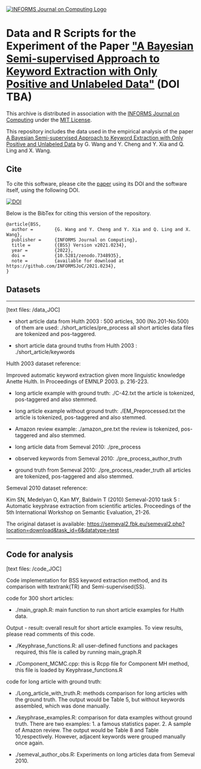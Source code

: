 [![INFORMS Journal on Computing Logo](https://INFORMSJoC.github.io/logos/INFORMS_Journal_on_Computing_Header.jpg)](https://pubsonline.informs.org/journal/ijoc)

# Data and R Scripts for the Experiment of the Paper ["A Bayesian Semi-supervised Approach to Keyword Extraction with Only Positive and Unlabeled Data"](https://doi.org/) (DOI TBA)

This archive is distributed in association with the [INFORMS Journal on Computing](https://pubsonline.informs.org/journal/ijoc) under the [MIT License](LICENSE).

This repository includes the data used in the empirical analysis of the paper
[A Bayesian Semi-supervised Approach to Keyword Extraction with Only Positive and Unlabeled Data](https://doi.org/) by G. Wang and Y. Cheng and Y. Xia and Q. Ling and X. Wang.

## Cite

To cite this software, please cite the [paper](https://doi.org/10.1287/ijoc.2021.0234) using its DOI and the software itself, using the following DOI.

[![DOI](https://zenodo.org/badge/568171078.svg)](https://zenodo.org/badge/latestdoi/568171078)

Below is the BibTex for citing this version of the repository.

```
@article{BSS,
  author =        {G. Wang and Y. Cheng and Y. Xia and Q. Ling and X. Wang},
  publisher =     {INFORMS Journal on Computing},
  title =         {{BSS} Version v2021.0234},
  year =          {2022},
  doi =           {10.5281/zenodo.7348935},
  note =          {available for download at https://github.com/INFORMSJoC/2021.0234},
}  
```

## Datasets
--------------------------------------------------------------------------


[text files: /data_JOC]

- short article data from Hulth 2003 :  500 articles, 300 (No.201-No.500) of them are used: ./short_articles/pre_process
all short articles data files are tokenized and pos-taggered.

- short article data ground truths from Hulth 2003 : ./short_article/keywords

Hulth 2003 dataset reference: 

Improved automatic keyword extraction given more linguistic knowledge Anette Hulth. In Proceedings of EMNLP 2003. p. 216-223.

- long article example with ground truth: ./C-42.txt
the article is tokenized, pos-taggered and also stemmed. 

- long article example without ground truth: ./EM_Preprocessed.txt
the article is tokenized, pos-taggered and also stemmed. 

- Amazon review example: ./amazon_pre.txt
the review is tokenized, pos-taggered and also stemmed.

- long article data from Semeval 2010: ./pre_process
- observed keywords from Semeval 2010: ./pre_process_author_truth
- ground truth from Semeval 2010: ./pre_process_reader_truth
all articles are tokenized, pos-taggered and also stemmed.

Semeval 2010 dataset reference:

Kim SN, Medelyan O, Kan MY, Baldwin T (2010) Semeval-2010 task 5 : Automatic keyphrase extraction from scientific articles. Proceedings of the 5th International Workshop on Semantic Evaluation, 21-26.

The original dataset is available: https://semeval2.fbk.eu/semeval2.php?location=download&task_id=6&datatype=test

--------------------------------------------------------------------------
## Code for analysis

[text files: /code_JOC]

Code implementation for BSS keyword extraction method, and its comparison with textrank(TR) and Semi-supervised(SS).

code for 300 short articles:

- ./main_graph.R: main function to run short article examples for Hulth data.

Output - result: overall result for short article examples. To view results, please read comments of this code.

- ./Keyphrase_functions.R: all user-defined functions and packages required, this file is called by running main_graph.R

- ./Component_MCMC.cpp: this is Rcpp file for Component MH method, this file is loaded by Keyphrase_functions.R

code for long article with ground truth:

- ./Long_article_with_truth.R: methods comparison for long articles with the ground truth. The output would be Table 5, but without keywords assembled, which was done manually.

- ./keyphrase_examples.R: comparison for data examples without ground truth. There are two examples: 1. a famous statistics paper. 2. A sample of Amazon review.
The output would be Table 8 and Table 10,respectively. However, adjacent keywords were grouped manually once again. 

- ./semeval_author_obs.R: Experiments on long articles data from Semeval 2010.



